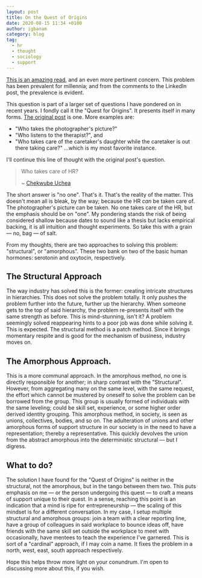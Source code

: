 ```yaml
---
layout: post
title: On the Quest of Origins
date: 2020-08-15 11:34 +0100
author: igbanam
category: blog
tag:
  - hr
  - thought
  - sociology
  - support
---
```


[This is an amazing read][1], and an even more pertinent concern. This problem has been prevalent for millennia; and from the comments to the LinkedIn post, the prevalence is evident.

This question is part of a larger set of questions I have pondered on in recent years. I fondly call it the "Quest for Origins". It presents itself in many forms. [The original post][1] is one. More examples are:
- "Who takes the photographer's picture?"
- "Who listens to the therapist?", and
- "Who takes care of the caretaker's daughter while the caretaker is out there taking care?" …which is my most favorite instance.

I'll continue this line of thought with the original post's question.

> Who takes care of HR?
>
> ~ [Chekwube Uchea][2]

The short answer is "no one". That's it. That's the reality of the matter. This doesn't mean all is bleak, by the way; because the HR *can* be taken care of. The photographer's picture can be taken. No one takes care of the HR, but the emphasis should be on "one". My pondering stands the risk of being considered shallow because dates to sound like a thesis but lacks empirical backing, it is all intuition and thought experiments. So take this with a grain — no, bag — of salt.

From my thoughts, there are two approaches to solving this problem: "structural", or "amorphous". These two bank on two of the basic human hormones: serotonin  and oxytocin, respectively.

## The Structural Approach

The way industry has solved this is the former: creating intricate structures in hierarchies. This does not solve the problem totally. It only pushes the problem further into the future, further up the hierarchy. When someone gets to the top of said hierarchy, the problem re-presents itself with the same strength as before. This is mind-stunning, isn't it? A problem seemingly solved reappearing hints to a poor job was done while solving it. This is expected. The structural method is a patch method. Since it brings momentary respite and is good for the mechanism of business, industry moves on. 

## The Amorphous Approach.

This is a more communal approach. In the amorphous method, no one is directly responsible for another; in sharp contrast with the "Structural". However, from aggregating many on the same level, with the same request, the effort which cannot be mustered by oneself to solve the problem can be borrowed from the group. This group is usually formed of individuals with the same leveling; could be skill set, experience, or some higher order derived identity grouping. This amorphous method, in society, is seen as unions, collectives, bodies, and so on. The adulteration of unions and other amorphous forms of support structure in our society is in the need to have a representation; thereby a representative. This quickly devolves the union from the abstract amorphous into the deterministic structural — but I digress.

## What to do?
The solution I have found for the "Quest of Origins" is neither in the structural, not the amorphous, but in the tango between them two. This puts emphasis on me — or the person undergoing this quest — to craft a means of support unique to their quest. In a sense, reaching this point is an indication that a mind is ripe for entrepreneurship — the scaling of this mindset is for a different conversation. In my case, I setup multiple structural and amorphous groups: join a team with a clear reporting line, have a group of colleagues in said workplace to bounce ideas off, have friends with the same skill set outside the workplace to meet with occasionally, have mentees to teach the experience I've garnered. This is sort of a "cardinal" approach, if I may coin a name. It fixes the problem in a north, west, east, south approach respectively.

Hope this helps throw more light on your conundrum. I'm open to discussing more about this, if you wish.

  [1]: https://www.linkedin.com/posts/chekwubeuchea_continue-chekwubeuchea-dreamjobsandcareersnetwork-activity-6699817333566791680-reKt
  [2]: https://www.linkedin.com/in/chekwubeuchea/
